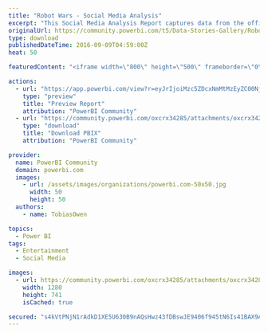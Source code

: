 ```yaml
---
title: "Robot Wars - Social Media Analysis"
excerpt: "This Social Media Analysis Report captures data from the official Robot Wars Facebook page . As a long-standing fan of the UK TV show “Robot Wars”, I"
originalUrl: https://community.powerbi.com/t5/Data-Stories-Gallery/Robot-Wars-Social-Media-Analysis/m-p/67036
type: download
publishedDateTime: 2016-09-09T04:59:00Z
heat: 50

featuredContent: "<iframe width=\"800\" height=\"500\" frameborder=\"0\" src=\"https://app.powerbi.com/view?r=eyJrIjoiMzc5ZDcxNmMtMzEyZC00NjM0LWI5YzYtODE5YTJlYTcxNWYxIiwidCI6IjMyMTY2YzE2LWJiMDItNGNlZi04OTEyLTFmNTE3MDQ1Yjc5YSIsImMiOjh9\"></iframe>"

actions:
  - url: "https://app.powerbi.com/view?r=eyJrIjoiMzc5ZDcxNmMtMzEyZC00NjM0LWI5YzYtODE5YTJlYTcxNWYxIiwidCI6IjMyMTY2YzE2LWJiMDItNGNlZi04OTEyLTFmNTE3MDQ1Yjc5YSIsImMiOjh9"
    type: "preview"
    title: "Preview Report"
    attribution: "PowerBI Community"
  - url: "https://community.powerbi.com/oxcrx34285/attachments/oxcrx34285/DataStoriesGallery/283/2/Robot%20Wars%20Data%20Visualisation.pbix"
    type: "download"
    title: "Download PBIX"
    attribution: "PowerBI Community"

provider:
  name: PowerBI Community
  domain: powerbi.com
  images:
    - url: /assets/images/organizations/powerbi.com-50x50.jpg
      width: 50
      height: 50
  authors:
    - name: TobiasOwen

topics:
  - Power BI
tags:
  - Entertainment
  - Social Media

images:
  - url: https://community.powerbi.com/oxcrx34285/attachments/oxcrx34285/DataStoriesGallery/283/1/Robot%20Wars%20Data%20Visualisation.PNG
    width: 1280
    height: 741
    isCached: true

secured: "s4kVtPNjN1rAdkD1XE5U630B9nAQsHwz43fDBswJE9406f945tN6Is41BAX9ApkCZam1AS26grufv2ebV1MA5oSfThWKRZBAVR2ixhTuepm4PUMaejuPhvD8Id5JYVT5YixIYXknBLDhrWprlOh6Gg6uw4Za1vqBCOWmW6jdPtGOdfe2d/+bGHoeMOFcJ+tn+ZMfc20KdO/iHEQ/0tyq1J/0ZnorAjTqO9gR9SQomGBQ5NxqkEuDQa7qnKZ4i6OPwFKR37bZKyJbg/23OXNlsMES3uDfX8Et9AhklKb42SgzkO03Zy2MgTECXjFynlahY1iGVB+swsdJeGMEcjtss3OUsMupxootB0jx/KjNYaDtMGrEBqsSU+WNcLzxUcZ+HaNVDigPgVkyB8ifqPjopVXUchNih/mEStbwMukV7TiXt2GnfOCySnRtLnVevEDW;swr+6SlAzN55L+026LVLkQ=="
---
```


